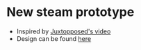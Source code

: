 # New steam prototype
- Inspired by [Juxtopposed's video](https://www.youtube.com/watch?v=cDY2p1CTkPo)
- Design can be found [here](https://www.figma.com/design/ZaqtKLye8VGfIyRgNiJjwN/Steam-Redesign-(Community)?node-id=18-946&node-type=canvas&t=m2E93GSfiQzAS96c-0)